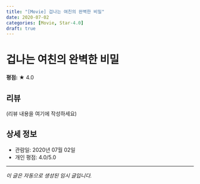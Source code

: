 ```yaml
---
title: "[Movie] 겁나는 여친의 완벽한 비밀"
date: 2020-07-02
categories: [Movie, Star-4.0]
draft: true
---
```


# 겁나는 여친의 완벽한 비밀

**평점:** ★ 4.0

## 리뷰

(리뷰 내용을 여기에 작성하세요)

## 상세 정보

- 관람일: 2020년 07월 02일
- 개인 평점: 4.0/5.0

---

*이 글은 자동으로 생성된 임시 글입니다.*
